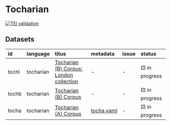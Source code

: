 # Tocharian
[![TEI validation](https://github.com/TITUS-2-0/tocharian/actions/workflows/validate.yaml/badge.svg?branch=main)](https://github.com/TITUS-2-0/tocharian/actions/workflows/validate.yaml)
## Datasets
| id    | language   | titus                                                                                                       | metadata                                                                         | issue   | status         |
|:------|:-----------|:------------------------------------------------------------------------------------------------------------|:---------------------------------------------------------------------------------|:--------|:---------------|
| tochl | tocharian  | [Tocharian (B) Corpus: London collection](http://titus.uni-frankfurt.de/texte/etcc/toch/tochlond/tochl.htm) | -                                                                                | -       | 🟨 in progress |
| tochb | tocharian  | [Tocharian (B) Corpus](http://titus.uni-frankfurt.de/texte/etcc/toch/tochb/tochb.htm)                       | -                                                                                | -       | 🟨 in progress |
| tocha | tocharian  | [Tocharian (A) Corpus](http://titus.uni-frankfurt.de/texte/etcs/toch/tocha/tocha.htm)                       | [tocha.yaml](https://github.com/TITUS-2-0/metadata/blob/main/curated/tocha.yaml) | -       | 🟨 in progress |